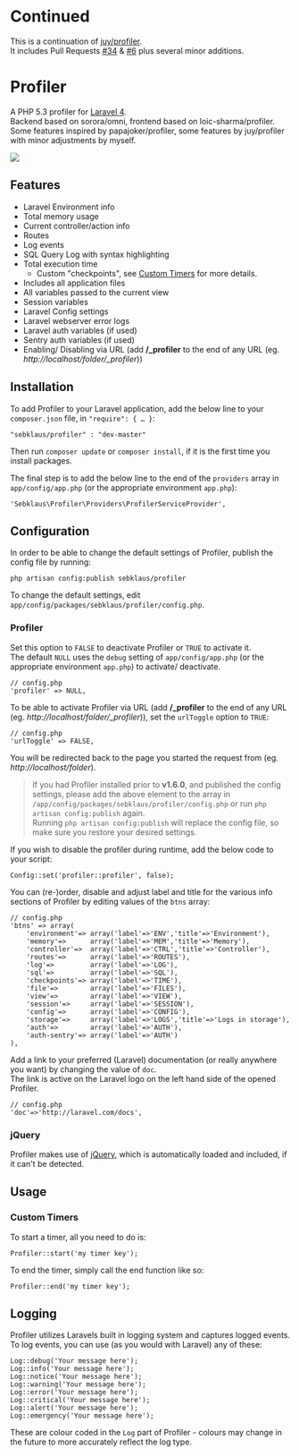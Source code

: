 # Continued
This is a continuation of [juy/profiler](https://github.com/juy/profiler).  
It includes Pull Requests [#34](https://github.com/juy/profiler/pull/34) &amp; [#6](https://github.com/juy/profiler/pull/6) plus several minor additions.

# Profiler

A PHP 5.3 profiler for [Laravel 4](http://www.laravel.com).  
Backend based on sorora/omni, frontend based on loic-sharma/profiler. Some features inspired by papajoker/profiler, some features by juy/profiler with minor adjustments by myself.

[![](http://i.imm.io/19tLC.png)](http://i.imm.io/19tLC.png "Click for big picture")

## Features

- Laravel Environment info
- Total memory usage
- Current controller/action info
- Routes
- Log events
- SQL Query Log with syntax highlighting
- Total execution time
    - Custom "checkpoints", see [Custom Timers](#custom-timers) for more details.
- Includes all application files
- All variables passed to the current view
- Session variables
- Laravel Config settings
- Laravel webserver error logs
- Laravel auth variables (if used)
- Sentry auth variables (if used)
- Enabling/ Disabling via URL (add **/_profiler** to the end of any URL (eg. *http://localhost/folder/_profiler*))

## Installation
To add Profiler to your Laravel application, add the below line to your `composer.json` file, in `"require": { … }`:

    "sebklaus/profiler" : "dev-master"

Then run `composer update` or `composer install`, if it is the first time you install packages.  

The final step is to add the below line to the end of the `providers` array in `app/config/app.php` (or the appropriate environment `app.php`):

    'Sebklaus\Profiler\Providers\ProfilerServiceProvider',

## Configuration

In order to be able to change the default settings of Profiler, publish the config file by running:

    php artisan config:publish sebklaus/profiler

To change the default settings, edit `app/config/packages/sebklaus/profiler/config.php`.

### Profiler

Set this option to `FALSE` to deactivate Profiler or `TRUE` to activate it.  
The default `NULL` uses the `debug` setting of `app/config/app.php` (or the appropriate environment `app.php`) to activate/ deactivate.

    // config.php
    'profiler' => NULL,

To be able to activate Profiler via URL (add **/_profiler** to the end of any URL (eg. *http://localhost/folder/_profiler*)), set the `urlToggle` option to `TRUE`:

	// config.php
	'urlToggle' => FALSE,

You will be redirected back to the page you started the request from (eg. *http://localhost/folder*).

> If you had Profiler installed prior to **v1.6.0**, and published the config settings, please add the above element to the array in `/app/config/packages/sebklaus/profiler/config.php` or run `php artisan config:publish` again.  
> Running `php artisan config:publish` will replace the config file, so make sure you restore your desired settings.

If you wish to disable the profiler during runtime, add the below code to your script:

    Config::set('profiler::profiler', false);
    
You can (re-)order, disable and adjust label and title for the various info sections of Profiler by editing values of the `btns` array:

    // config.php
	'btns' => array(
		'environment'=> array('label'=>'ENV','title'=>'Environment'),
		'memory'=>		array('label'=>'MEM','title'=>'Memory'),
		'controller'=>	array('label'=>'CTRL','title'=>'Controller'),
		'routes'=>		array('label'=>'ROUTES'),
		'log'=>			array('label'=>'LOG'),
		'sql'=>			array('label'=>'SQL'),
		'checkpoints'=> array('label'=>'TIME'),
		'file'=>		array('label'=>'FILES'),
		'view'=>		array('label'=>'VIEW'),
		'session'=>		array('label'=>'SESSION'),
		'config'=>		array('label'=>'CONFIG'),
		'storage'=>		array('label'=>'LOGS','title'=>'Logs in storage'),
		'auth'=>		array('label'=>'AUTH'),
		'auth-sentry'=> array('label'=>'AUTH')
	),
        
Add a link to your preferred (Laravel) documentation (or really anywhere you want) by changing the value of `doc`.  
The link is active on the Laravel logo on the left hand side of the opened Profiler.

    // config.php
    'doc'=>'http://laravel.com/docs',

### jQuery

Profiler makes use of [jQuery](http://jquery.com), which is automatically loaded and included, if it can't be detected.

## Usage

### Custom Timers

To start a timer, all you need to do is:
    
    Profiler::start('my timer key');

To end the timer, simply call the end function like so:

    Profiler::end('my timer key');

## Logging

Profiler utilizes Laravels built in logging system and captures logged events. To log events, you can use (as you would with Laravel) any of these:

    Log::debug('Your message here');
    Log::info('Your message here');
    Log::notice('Your message here');
    Log::warning('Your message here');
    Log::error('Your message here');
    Log::critical('Your message here');
    Log::alert('Your message here');
    Log::emergency('Your message here');

These are colour coded in the `Log` part of Profiler - colours may change in the future to more accurately reflect the log type.
